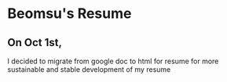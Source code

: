# Beomsu's Resume

## On Oct 1st, 
I decided to migrate from google doc to html for resume for more sustainable and stable development of my resume
